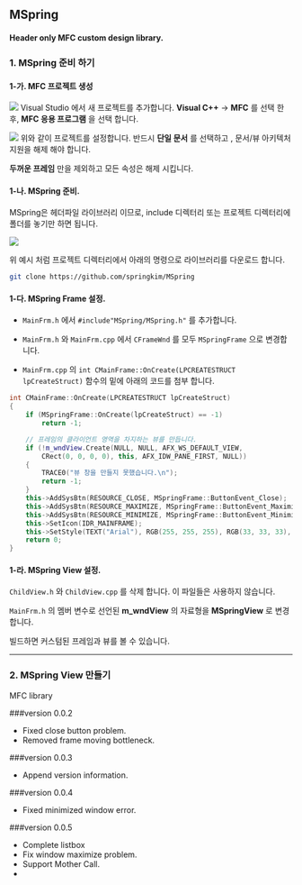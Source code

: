 ## MSpring
#### Header only MFC custom design library.

### 1. MSpring 준비 하기

#### 1-가. MFC 프로젝트 생성

![](https://i.imgur.com/CbAwegE.png)
Visual Studio 에서 새 프로젝트를 추가합니다. **Visual C++** -> **MFC** 를 선택 한 후, **MFC 응용 프로그램** 을 선택 합니다.

![](https://i.imgur.com/YUPFPdc.png)
위와 같이 프로젝트를 설정합니다. 반드시 **단일 문서** 를 선택하고 , 문서/뷰 아키텍처 지원을 해제 해야 합니다.

**두꺼운 프레임** 만을 제외하고 모든 속성은 해제 시킵니다.


#### 1-나. MSpring 준비.

MSpring은 헤더파일 라이브러리 이므로, include 디렉터리 또는 프로젝트 디렉터리에 폴더를 놓기만 하면 됩니다.

![](https://i.imgur.com/YPl8bdy.png)

위 예시 처럼 프로젝트 디렉터리에서 아래의 명령으로 라이브러리를 다운로드 합니다.

```bash
git clone https://github.com/springkim/MSpring
```

#### 1-다. MSpring Frame 설정.

* `MainFrm.h` 에서 `#include"MSpring/MSpring.h"` 를 추가합니다.

* `MainFrm.h` 와 `MainFrm.cpp` 에서 `CFrameWnd` 를 모두 `MSpringFrame` 으로 변경합니다.

* `MainFrm.cpp` 의 `int CMainFrame::OnCreate(LPCREATESTRUCT lpCreateStruct)` 함수의 밑에 아래의 코드를 첨부 합니다.

```cpp
int CMainFrame::OnCreate(LPCREATESTRUCT lpCreateStruct)
{
	if (MSpringFrame::OnCreate(lpCreateStruct) == -1)
		return -1;

	// 프레임의 클라이언트 영역을 차지하는 뷰를 만듭니다.
	if (!m_wndView.Create(NULL, NULL, AFX_WS_DEFAULT_VIEW,
		CRect(0, 0, 0, 0), this, AFX_IDW_PANE_FIRST, NULL))
	{
		TRACE0("뷰 창을 만들지 못했습니다.\n");
		return -1;
	}
	this->AddSysBtn(RESOURCE_CLOSE, MSpringFrame::ButtonEvent_Close);
	this->AddSysBtn(RESOURCE_MAXIMIZE, MSpringFrame::ButtonEvent_MaximizeWindow);
	this->AddSysBtn(RESOURCE_MINIMIZE, MSpringFrame::ButtonEvent_MinimizeWindow);
	this->SetIcon(IDR_MAINFRAME);
	this->SetStyle(TEXT("Arial"), RGB(255, 255, 255), RGB(33, 33, 33), RGB(255, 0, 0));
	return 0;
}
```



#### 1-라. MSpring View 설정.

`ChildView.h` 와 `ChildView.cpp` 를 삭제 합니다. 이 파일들은 사용하지 않습니다.

`MainFrm.h` 의 멤버 변수로 선언된 **m_wndView** 의 자료형을 **MSpringView** 로 변경 합니다.

빌드하면 커스텀된 프레임과 뷰를 볼 수 있습니다.

* * *

### 2. MSpring View 만들기





MFC library



###version 0.0.2
* Fixed close button problem.
* Removed frame moving bottleneck.

###version 0.0.3
* Append version information.

###version 0.0.4
* Fixed minimized window error.

###version 0.0.5
* Complete listbox
* Fix window maximize problem.
* Support Mother Call.
* 